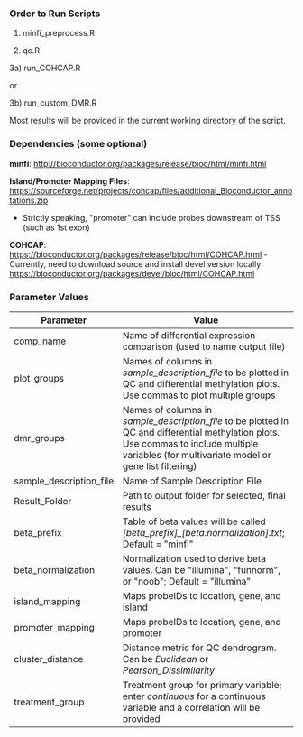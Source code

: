 ### Order to Run Scripts ###

1) minfi_preprocess.R

2) qc.R

3a) run_COHCAP.R

or

3b) run_custom_DMR.R

Most results will be provided in the current working directory of the script.

### Dependencies (some optional) ###

**minfi**: http://bioconductor.org/packages/release/bioc/html/minfi.html

**Island/Promoter Mapping Files**: https://sourceforge.net/projects/cohcap/files/additional_Bioconductor_annotations.zip
- Strictly speaking, "promoter" can include probes downstream of TSS (such as 1st exon)

**COHCAP**: https://bioconductor.org/packages/release/bioc/html/COHCAP.html
-Currently, need to download source and install devel version locally: https://bioconductor.org/packages/devel/bioc/html/COHCAP.html

### Parameter Values ###
| Parameter | Value|
|---|---|
|comp_name | Name of differential expression comparison (used to name output file)
|plot_groups | Names of columns in *sample_description_file* to be plotted in QC and differential methylation plots.  Use commas to plot multiple groups|
|dmr_groups | Names of columns in *sample_description_file* to be plotted in QC and differential methylation plots.  Use commas to include multiple variables (for multivariate model or gene list filtering)|
|sample_description_file|Name of Sample Description File|
|Result_Folder|Path to output folder for selected, final results|
|beta_prefix|Table of beta values will be called *[beta_prefix]_[beta.normalization].txt*; Default = "minfi"|
|beta_normalization|Normalization used to derive beta values.  Can be "illumina", "funnorm", or "noob"; Default = "illumina"|
|island_mapping|Maps probeIDs to location, gene, and island|
|promoter_mapping|Maps probeIDs to location, gene, and promoter|
|cluster_distance| Distance metric for QC dendrogram.  Can be *Euclidean* or *Pearson_Dissimilarity*|
|treatment_group|Treatment group for primary variable; enter *continuous* for a continuous variable and a correlation will be provided
